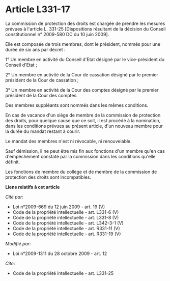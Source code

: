 # Article L331-17

La commission de protection des droits est chargée de prendre les mesures prévues à l'article L. 331-25 [Dispositions
résultant de la décision du Conseil constitutionnel n° 2009-580 DC du 10 juin 2009]. 

Elle est composée de trois membres, dont le président, nommés pour une durée de six ans par décret : 

1° Un membre en activité du Conseil d'Etat désigné par le vice-président du Conseil d'Etat ; 

2° Un membre en activité de la Cour de cassation désigné par le premier président de la Cour de cassation ; 

3° Un membre en activité de la Cour des comptes désigné par le premier président de la Cour des comptes. 

Des membres suppléants sont nommés dans les mêmes conditions. 

En cas de vacance d'un siège de membre de la commission de protection des droits, pour quelque cause que ce soit, il est
procédé à la nomination, dans les conditions prévues au présent article, d'un nouveau membre pour la durée du mandat restant
à courir. 

Le mandat des membres n'est ni révocable, ni renouvelable. 

Sauf démission, il ne peut être mis fin aux fonctions d'un membre qu'en cas d'empêchement constaté par la commission dans les
conditions qu'elle définit. 

Les fonctions de membre du collège et de membre de la commission de protection des droits sont incompatibles.

**Liens relatifs à cet article**

_Cité par_:

  - Loi n°2009-669 du 12 juin 2009 - art. 19 (V)
  - Code de la propriété intellectuelle - art. L331-6 (V)
  - Code de la propriété intellectuelle - art. L331-8 (V)
  - Code de la propriété intellectuelle - art. L342-3-1 (V)
  - Code de la propriété intellectuelle - art. R331-11 (V)
  - Code de la propriété intellectuelle - art. R331-19 (V)

_Modifié par_:

  - Loi n°2009-1311 du 28 octobre 2009 - art. 12

_Cite_:

  - Code de la propriété intellectuelle - art. L331-25
